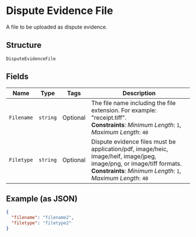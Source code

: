 
# Dispute Evidence File

A file to be uploaded as dispute evidence.

## Structure

`DisputeEvidenceFile`

## Fields

| Name | Type | Tags | Description |
|  --- | --- | --- | --- |
| `Filename` | `string` | Optional | The file name including the file extension. For example: "receipt.tiff".<br>**Constraints**: *Minimum Length*: `1`, *Maximum Length*: `40` |
| `Filetype` | `string` | Optional | Dispute evidence files must be application/pdf, image/heic, image/heif, image/jpeg, image/png, or image/tiff formats.<br>**Constraints**: *Minimum Length*: `1`, *Maximum Length*: `40` |

## Example (as JSON)

```json
{
  "filename": "filename2",
  "filetype": "filetype2"
}
```

